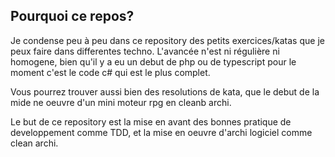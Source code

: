 ## Pourquoi ce repos?

Je condense peu à peu dans ce repository des petits exercices/katas que je peux faire dans differentes techno.
L'avancée n'est ni régulière ni homogene, bien qu'il y a eu un debut de php ou de typescript pour le moment c'est le code c# qui est le plus complet.

Vous pourrez trouver aussi bien des resolutions de kata, que le debut de la mide ne oeuvre d'un mini moteur rpg en cleanb archi.

Le but de ce repository est la mise en avant des bonnes pratique de developpement comme TDD, et la mise en oeuvre d'archi logiciel comme clean archi.
